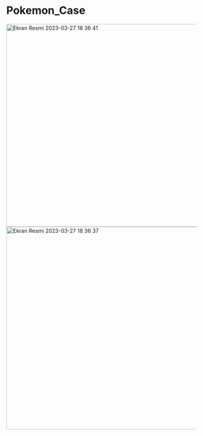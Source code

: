 # Pokemon_Case
<img height="538" alt="Ekran Resmi 2023-03-27 18 36 41" src="https://user-images.githubusercontent.com/82399051/227990901-510764f6-4a9f-44bb-ae34-01cb1f515e83.png"><img height="538" alt="Ekran Resmi 2023-03-27 18 36 37" src="https://user-images.githubusercontent.com/82399051/227990922-2a270d37-0963-4f06-b4bc-b8f5e74cebd1.png">
